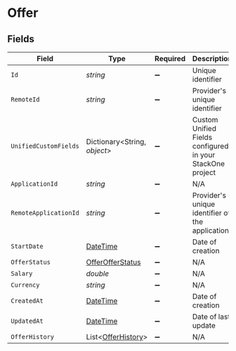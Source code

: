 # Offer


## Fields

| Field                                                                                        | Type                                                                                         | Required                                                                                     | Description                                                                                  | Example                                                                                      |
| -------------------------------------------------------------------------------------------- | -------------------------------------------------------------------------------------------- | -------------------------------------------------------------------------------------------- | -------------------------------------------------------------------------------------------- | -------------------------------------------------------------------------------------------- |
| `Id`                                                                                         | *string*                                                                                     | :heavy_minus_sign:                                                                           | Unique identifier                                                                            | 8187e5da-dc77-475e-9949-af0f1fa4e4e3                                                         |
| `RemoteId`                                                                                   | *string*                                                                                     | :heavy_minus_sign:                                                                           | Provider's unique identifier                                                                 | 8187e5da-dc77-475e-9949-af0f1fa4e4e3                                                         |
| `UnifiedCustomFields`                                                                        | Dictionary<String, *object*>                                                                 | :heavy_minus_sign:                                                                           | Custom Unified Fields configured in your StackOne project                                    | {<br/>"my_project_custom_field_1": "REF-1236",<br/>"my_project_custom_field_2": "some other value"<br/>} |
| `ApplicationId`                                                                              | *string*                                                                                     | :heavy_minus_sign:                                                                           | N/A                                                                                          |                                                                                              |
| `RemoteApplicationId`                                                                        | *string*                                                                                     | :heavy_minus_sign:                                                                           | Provider's unique identifier of the application                                              | e3cb75bf-aa84-466e-a6c1-b8322b257a48                                                         |
| `StartDate`                                                                                  | [DateTime](https://learn.microsoft.com/en-us/dotnet/api/system.datetime?view=net-5.0)        | :heavy_minus_sign:                                                                           | Date of creation                                                                             | 2021-01-01T01:01:01.000Z                                                                     |
| `OfferStatus`                                                                                | [OfferOfferStatus](../../Models/Components/OfferOfferStatus.md)                              | :heavy_minus_sign:                                                                           | N/A                                                                                          |                                                                                              |
| `Salary`                                                                                     | *double*                                                                                     | :heavy_minus_sign:                                                                           | N/A                                                                                          |                                                                                              |
| `Currency`                                                                                   | *string*                                                                                     | :heavy_minus_sign:                                                                           | N/A                                                                                          |                                                                                              |
| `CreatedAt`                                                                                  | [DateTime](https://learn.microsoft.com/en-us/dotnet/api/system.datetime?view=net-5.0)        | :heavy_minus_sign:                                                                           | Date of creation                                                                             | 2021-01-01T01:01:01.000Z                                                                     |
| `UpdatedAt`                                                                                  | [DateTime](https://learn.microsoft.com/en-us/dotnet/api/system.datetime?view=net-5.0)        | :heavy_minus_sign:                                                                           | Date of last update                                                                          | 2021-01-01T01:01:01.000Z                                                                     |
| `OfferHistory`                                                                               | List<[OfferHistory](../../Models/Components/OfferHistory.md)>                                | :heavy_minus_sign:                                                                           | N/A                                                                                          |                                                                                              |